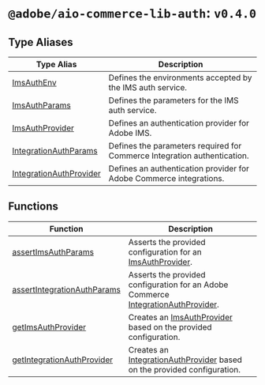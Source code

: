 # `@adobe/aio-commerce-lib-auth`: `v0.4.0`

## Type Aliases

| Type Alias                                                         | Description                                                              |
| ------------------------------------------------------------------ | ------------------------------------------------------------------------ |
| [ImsAuthEnv](type-aliases/ImsAuthEnv.md)                           | Defines the environments accepted by the IMS auth service.               |
| [ImsAuthParams](type-aliases/ImsAuthParams.md)                     | Defines the parameters for the IMS auth service.                         |
| [ImsAuthProvider](type-aliases/ImsAuthProvider.md)                 | Defines an authentication provider for Adobe IMS.                        |
| [IntegrationAuthParams](type-aliases/IntegrationAuthParams.md)     | Defines the parameters required for Commerce Integration authentication. |
| [IntegrationAuthProvider](type-aliases/IntegrationAuthProvider.md) | Defines an authentication provider for Adobe Commerce integrations.      |

## Functions

| Function                                                                | Description                                                                                                                  |
| ----------------------------------------------------------------------- | ---------------------------------------------------------------------------------------------------------------------------- |
| [assertImsAuthParams](functions/assertImsAuthParams.md)                 | Asserts the provided configuration for an [ImsAuthProvider](type-aliases/ImsAuthProvider.md).                                |
| [assertIntegrationAuthParams](functions/assertIntegrationAuthParams.md) | Asserts the provided configuration for an Adobe Commerce [IntegrationAuthProvider](type-aliases/IntegrationAuthProvider.md). |
| [getImsAuthProvider](functions/getImsAuthProvider.md)                   | Creates an [ImsAuthProvider](type-aliases/ImsAuthProvider.md) based on the provided configuration.                           |
| [getIntegrationAuthProvider](functions/getIntegrationAuthProvider.md)   | Creates an [IntegrationAuthProvider](type-aliases/IntegrationAuthProvider.md) based on the provided configuration.           |
